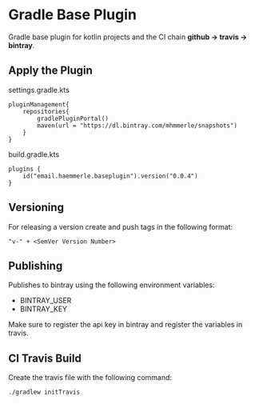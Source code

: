 # Gradle Base Plugin

Gradle base plugin for kotlin projects and the CI chain **github -> travis -> bintray**.

## Apply the Plugin

settings.gradle.kts
```
pluginManagement{
    repositories{
        gradlePluginPortal()
        maven(url = "https://dl.bintray.com/mhmmerle/snapshots")
    }
}
```

build.gradle.kts
```
plugins {
    id("email.haemmerle.baseplugin").version("0.0.4")
}
```

## Versioning

For releasing a version create and push tags in the following format:
 ```
 "v-" + <SemVer Version Number>
 ```
 
 ## Publishing
 
 Publishes to bintray using the following environment variables:
 
 * BINTRAY_USER
 * BINTRAY_KEY
 
 Make sure to register the api key in bintray and register the variables in travis.
 
 ## CI Travis Build
 
Create the travis file with the following command:

```
./gradlew initTravis
```